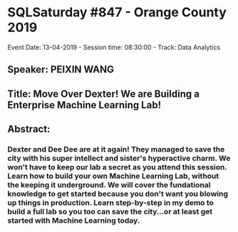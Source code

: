 # SQLSaturday #847 - Orange County 2019
Event Date: 13-04-2019 - Session time: 08:30:00 - Track: Data Analytics
## Speaker: PEIXIN WANG
## Title: Move Over Dexter! We are Building a Enterprise Machine Learning Lab!
## Abstract:
### Dexter and Dee Dee are at it again!  They managed to save the city with his super intellect and sister's hyperactive charm.  We won't have to keep our lab a secret as you attend this session.  Learn how to build your own Machine Learning Lab, without the keeping it underground.  We will cover the fundational knowledge to get started because you don't want you blowing up things in production.  Learn step-by-step in my demo to build a full lab so you too can save the city…or at least get started with Machine Learning today.
